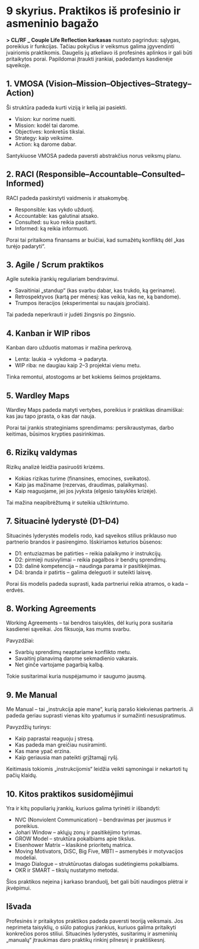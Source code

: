 # 9 skyrius. Praktikos iš profesinio ir asmeninio bagažo

**> CL/RF _ Couple Life Reflection karkasas** nustato pagrindus: sąlygas, poreikius ir funkcijas. Tačiau pokyčius ir veiksmus galima įgyvendinti įvairiomis praktikomis. Daugelis jų atkeliavo iš profesinės aplinkos ir gali būti pritaikytos porai. Papildomai įtraukti įrankiai, padedantys kasdienėje sąveikoje.

## 1. VMOSA (Vision–Mission–Objectives–Strategy–Action)

Ši struktūra padeda kurti viziją ir kelią jai pasiekti.

- Vision: kur norime nueiti.
- Mission: kodėl tai darome.
- Objectives: konkretūs tikslai.
- Strategy: kaip veiksime.
- Action: ką darome dabar.

Santykiuose VMOSA padeda paversti abstrakčius norus veiksmų planu.

## 2. RACI (Responsible–Accountable–Consulted–Informed)

RACI padeda paskirstyti vaidmenis ir atsakomybę.

- Responsible: kas vykdo užduotį.
- Accountable: kas galutinai atsako.
- Consulted: su kuo reikia pasitarti.
- Informed: ką reikia informuoti.

Porai tai pritaikoma finansams ar buičiai, kad sumažėtų konfliktų dėl „kas turėjo padaryti“.

## 3. Agile / Scrum praktikos

Agile suteikia įrankių reguliariam bendravimui.

- Savaitiniai „standup“ (kas svarbu dabar, kas trukdo, ką geriname).
- Retrospektyvos (kartą per mėnesį: kas veikia, kas ne, ką bandome).
- Trumpos iteracijos (eksperimentai su naujais įpročiais).

Tai padeda neperkrauti ir judėti žingsnis po žingsnio.

## 4. Kanban ir WIP ribos

Kanban daro užduotis matomas ir mažina perkrovą.

- Lenta: laukia → vykdoma → padaryta.
- WIP riba: ne daugiau kaip 2–3 projektai vienu metu.

Tinka remontui, atostogoms ar bet kokiems šeimos projektams.

## 5. Wardley Maps

Wardley Maps padeda matyti vertybes, poreikius ir praktikas dinamiškai: kas jau tapo įprasta, o kas dar nauja.

Porai tai įrankis strateginiams sprendimams: persikraustymas, darbo keitimas, būsimos krypties pasirinkimas.

## 6. Rizikų valdymas

Rizikų analizė leidžia pasiruošti krizėms.

- Kokias rizikas turime (finansines, emocines, sveikatos).
- Kaip jas mažiname (rezervas, draudimas, palaikymas).
- Kaip reaguojame, jei jos įvyksta (elgesio taisyklės krizėje).

Tai mažina neapibrėžtumą ir suteikia užtikrintumo.

## 7. Situacinė lyderystė (D1–D4)

Situacinės lyderystės modelis rodo, kad sąveikos stilius priklauso nuo partnerio brandos ir pasirengimo. Išskiriamos keturios būsenos:

- D1: entuziazmas be patirties – reikia palaikymo ir instrukcijų.
- D2: pirmieji nusivylimai – reikia pagalbos ir bendrų sprendimų.
- D3: dalinė kompetencija – naudinga parama ir pasitikėjimas.
- D4: branda ir patirtis – galima deleguoti ir suteikti laisvę.

Porai šis modelis padeda suprasti, kada partneriui reikia atramos, o kada – erdvės.

## 8. Working Agreements

Working Agreements – tai bendros taisyklės, dėl kurių pora susitaria kasdienei sąveikai. Jos fiksuoja, kas mums svarbu.

Pavyzdžiai:

- Svarbių sprendimų neaptariame konflikto metu.
- Savaitinį planavimą darome sekmadienio vakarais.
- Net ginče vartojame pagarbią kalbą.

Tokie susitarimai kuria nuspėjamumo ir saugumo jausmą.

## 9. Me Manual

Me Manual – tai „instrukcija apie mane“, kurią parašo kiekvienas partneris. Ji padeda geriau suprasti vienas kito ypatumus ir sumažinti nesusipratimus.

Pavyzdžių turinys:

- Kaip paprastai reaguoju į stresą.
- Kas padeda man greičiau nusiraminti.
- Kas mane ypač erzina.
- Kaip geriausia man pateikti grįžtamąjį ryšį.

Keitimasis tokiomis „instrukcijomis“ leidžia veikti sąmoningai ir nekartoti tų pačių klaidų.

## 10. Kitos praktikos susidomėjimui

Yra ir kitų populiarių įrankių, kuriuos galima tyrinėti ir išbandyti:

- NVC (Nonviolent Communication) – bendravimas per jausmus ir poreikius.
- Johari Window – aklųjų zonų ir pasitikėjimo tyrimas.
- GROW Model – struktūra pokalbiams apie tikslus.
- Eisenhower Matrix – klasikinė prioritetų matrica.
- Moving Motivators, DiSC, Big Five, MBTI – asmenybės ir motyvacijos modeliai.
- Imago Dialogue – struktūruotas dialogas sudėtingiems pokalbiams.
- OKR ir SMART – tikslų nustatymo metodai.

Šios praktikos neįeina į karkaso branduolį, bet gali būti naudingos plėtrai ir įkvėpimui.

## Išvada

Profesinės ir pritaikytos praktikos padeda paversti teoriją veiksmais. Jos neprimeta taisyklių, o siūlo patogius įrankius, kuriuos galima pritaikyti konkrečios poros stiliui. Situacinės lyderystės, susitarimų ir asmeninių „manualų“ įtraukimas daro praktikų rinkinį pilnesnį ir praktiškesnį.

